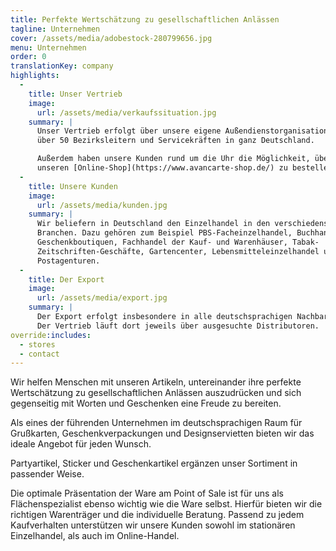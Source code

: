 ```yaml
---
title: Per­fekte Wert­schätzung zu ge­sellschaft­lichen Anlässen
tagline: Unternehmen
cover: /assets/media/adobestock-280799656.jpg
menu: Unternehmen
order: 0
translationKey: company
highlights:
  -
    title: Unser Vertrieb
    image:
      url: /assets/media/verkaufssituation.jpg
    summary: |
      Unser Vertrieb erfolgt über unsere eigene Außendienstorganisation mit
      über 50 Bezirksleitern und Servicekräften in ganz Deutschland.

      Außerdem haben unsere Kunden rund um die Uhr die Möglichkeit, über
      unseren [Online-Shop](https://www.avancarte-shop.de/) zu bestellen.
  -
    title: Unsere Kunden
    image:
      url: /assets/media/kunden.jpg
    summary: |
      Wir beliefern in Deutschland den Einzelhandel in den verschiedensten
      Branchen. Dazu gehören zum Beispiel PBS-Facheinzelhandel, Buchhandel,
      Geschenkboutiquen, Fachhandel der Kauf- und Warenhäuser, Tabak-
      Zeitschriften-Geschäfte, Gartencenter, Lebensmitteleinzelhandel und
      Postagenturen.
  -
    title: Der Export
    image:
      url: /assets/media/export.jpg
    summary: |
      Der Export erfolgt insbesondere in alle deutschsprachigen Nachbarländer.
      Der Vertrieb läuft dort jeweils über ausgesuchte Distributoren.
override:includes:
  - stores
  - contact
---
```

Wir helfen Menschen mit unseren Artikeln, untereinander ihre perfekte Wertschätzung zu gesell­schaftlichen Anlässen aus­zudrücken und sich gegenseitig mit Worten und Geschenken eine Freude zu bereiten.

Als eines der führenden Unternehmen im deutschsprachigen Raum für Grußkarten, Geschenkverpackungen und Designservietten bieten wir das ideale Angebot für jeden Wunsch.

Partyartikel, Sticker und Geschenkartikel ergänzen unser Sortiment in passender Weise.

Die optimale Präsentation der Ware am Point of Sale ist für uns als Flächenspezialist ebenso wichtig wie die Ware selbst. Hierfür bieten wir die richtigen Warenträger und die individuelle Beratung. Passend zu jedem Kaufverhalten unterstützen wir unsere Kunden sowohl im stationären Einzelhandel, als auch im Online-Handel.
